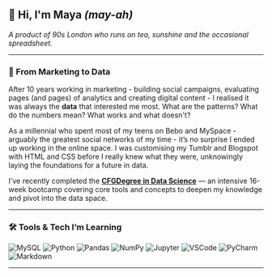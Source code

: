 ## 👋 Hi, I'm Maya *(may-ah)*
*A product of 90s London who runs on tea, sunshine and the occasional spreadsheet.*

---

### 🔄 From Marketing to Data

After 10 years working in marketing - building social campaigns, evaluating pages (and pages) of analytics and creating digital content - I realised it was always the **data** that interested me most. What are the patterns? What do the numbers mean? What works and what doesn't?

As a millennial who spent most of my teens on Bebo and MySpace - arguably the greatest social networks of my time - it’s no surprise I ended up working in the online space. I was customising my Tumblr and Blogspot with HTML and CSS before I really knew what they were, unknowingly laying the foundations for a future in data.

I've  recently completed the **[CFGDegree in Data Science](https://codefirstgirls.com/courses/cfgdegree/)** — an intensive 16-week bootcamp covering core tools and concepts to deepen my knowledge and pivot into the data space.

---

### 🛠️ Tools & Tech I’m Learning

![MySQL](https://img.shields.io/badge/MySQL-005E86?style=for-the-badge&logo=mysql&logoColor=white)
![Python](https://img.shields.io/badge/Python-3776AB?style=for-the-badge&logo=python&logoColor=white)
![Pandas](https://img.shields.io/badge/Pandas-130654?style=for-the-badge&logo=pandas&logoColor=white)
![NumPy](https://img.shields.io/badge/NumPy-4B8BBE?style=for-the-badge&logo=numpy&logoColor=white)
![Jupyter](https://img.shields.io/badge/Jupyter-EA7E20?style=for-the-badge&logo=jupyter&logoColor=white)
![VSCode](https://img.shields.io/badge/VS_Code-2C2C32?style=for-the-badge&logo=visualstudiocode&logoColor=007ACC)
![PyCharm](https://img.shields.io/badge/PyCharm-1E1F22?style=for-the-badge&logo=pycharm&logoColor=21D789)
![Markdown](https://img.shields.io/badge/Markdown-000000?style=for-the-badge&logo=markdown&logoColor=white)


---
